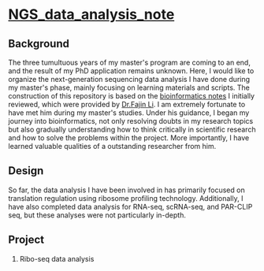 # **[NGS_data_analysis_note](https://zheyu-ding.github.io)**
## **Background**
The three tumultuous years of my master's program are coming to an end, and the result of my PhD application remains unknown. Here, I would like to organize the next-generation sequencing data analysis I have done during my master's phase, mainly focusing on learning materials and scripts. The construction of this repository is based on the [bioinformatics notes](https://github.com/Zheyu-Ding/NGS-data-analysis) I initially reviewed, which were provided by [Dr.Fajin Li](https://scholar.google.com/citations?hl=en&user=Vj3JwOkAAAAJ). I am extremely fortunate to have met him during my master's studies. Under his guidance, I began my journey into bioinformatics, not only resolving doubts in my research topics but also gradually understanding how to think critically in scientific research and how to solve the problems within the project. More importantly, I have learned valuable qualities of a outstanding researcher from him.

## **Design**
So far, the data analysis I have been involved in has primarily focused on translation regulation using ribosome profiling technology. Additionally, I have also completed data analysis for RNA-seq, scRNA-seq, and PAR-CLIP seq, but these analyses were not particularly in-depth.

## **Project**
1. Ribo-seq data analysis